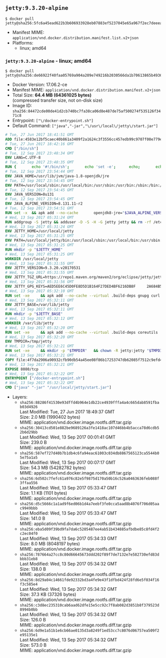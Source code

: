 ## `jetty:9.3.20-alpine`

```console
$ docker pull jetty@sha256:5fc6a45ead622b3b606933928eb07883ef5237045e65a967f2ec7deeea0855f9
```

-	Manifest MIME: `application/vnd.docker.distribution.manifest.list.v2+json`
-	Platforms:
	-	linux; amd64

### `jetty:9.3.20-alpine` - linux; amd64

```console
$ docker pull jetty@sha256:de66922f40faa05769a904a209e749216b2030566da1b70613865b4936f087be
```

-	Docker Version: 17.06.2-ce
-	Manifest MIME: `application/vnd.docker.distribution.manifest.v2+json`
-	Total Size: **64.4 MB (64361025 bytes)**  
	(compressed transfer size, not on-disk size)
-	Image ID: `sha256:84472cde00de41d2cb740bc7fa38ca06d8e487de75af500274f535126f3471c8`
-	Entrypoint: `["\/docker-entrypoint.sh"]`
-	Default Command: `["java","-jar","\/usr\/local\/jetty\/start.jar"]`

```dockerfile
# Tue, 27 Jun 2017 18:41:51 GMT
ADD file:4583e12bf5caec40b861a3409f2a1624c3f3556cc457edb99c9707f00e779e45 in / 
# Tue, 27 Jun 2017 18:42:16 GMT
CMD ["/bin/sh"]
# Tue, 12 Sep 2017 23:48:34 GMT
ENV LANG=C.UTF-8
# Tue, 12 Sep 2017 23:48:35 GMT
RUN { 		echo '#!/bin/sh'; 		echo 'set -e'; 		echo; 		echo 'dirname "$(dirname "$(readlink -f "$(which javac || which java)")")"'; 	} > /usr/local/bin/docker-java-home 	&& chmod +x /usr/local/bin/docker-java-home
# Tue, 12 Sep 2017 23:54:44 GMT
ENV JAVA_HOME=/usr/lib/jvm/java-1.8-openjdk/jre
# Tue, 12 Sep 2017 23:54:45 GMT
ENV PATH=/usr/local/sbin:/usr/local/bin:/usr/sbin:/usr/bin:/sbin:/bin:/usr/lib/jvm/java-1.8-openjdk/jre/bin:/usr/lib/jvm/java-1.8-openjdk/bin
# Tue, 12 Sep 2017 23:54:45 GMT
ENV JAVA_VERSION=8u131
# Tue, 12 Sep 2017 23:54:45 GMT
ENV JAVA_ALPINE_VERSION=8.131.11-r2
# Tue, 12 Sep 2017 23:54:51 GMT
RUN set -x 	&& apk add --no-cache 		openjdk8-jre="$JAVA_ALPINE_VERSION" 	&& [ "$JAVA_HOME" = "$(docker-java-home)" ]
# Wed, 13 Sep 2017 05:31:24 GMT
RUN addgroup -S jetty && adduser -D -S -H -G jetty jetty && rm -rf /etc/group- /etc/passwd- /etc/shadow-
# Wed, 13 Sep 2017 05:31:24 GMT
ENV JETTY_HOME=/usr/local/jetty
# Wed, 13 Sep 2017 05:31:25 GMT
ENV PATH=/usr/local/jetty/bin:/usr/local/sbin:/usr/local/bin:/usr/sbin:/usr/bin:/sbin:/bin:/usr/lib/jvm/java-1.8-openjdk/jre/bin:/usr/lib/jvm/java-1.8-openjdk/bin
# Wed, 13 Sep 2017 05:31:25 GMT
RUN mkdir -p "$JETTY_HOME"
# Wed, 13 Sep 2017 05:31:25 GMT
WORKDIR /usr/local/jetty
# Wed, 13 Sep 2017 05:31:55 GMT
ENV JETTY_VERSION=9.3.20.v20170531
# Wed, 13 Sep 2017 05:31:55 GMT
ENV JETTY_TGZ_URL=https://repo1.maven.org/maven2/org/eclipse/jetty/jetty-distribution/9.3.20.v20170531/jetty-distribution-9.3.20.v20170531.tar.gz
# Wed, 13 Sep 2017 05:31:56 GMT
ENV JETTY_GPG_KEYS=AED5EE6C45D0FE8D5D1B164F27DED4BF6216DB8F 	2A684B57436A81FA8706B53C61C3351A438A3B7D 	5989BAF76217B843D66BE55B2D0E1FB8FE4B68B4 	B59B67FD7904984367F931800818D9D68FB67BAC 	BFBB21C246D7776836287A48A04E0C74ABB35FEA 	8B096546B1A8F02656B15D3B1677D141BCF3584D 	FBA2B18D238AB852DF95745C76157BDF03D0DCD6 	5C9579B3DB2E506429319AAEF33B071B29559E1E
# Wed, 13 Sep 2017 05:32:10 GMT
RUN set -xe 	&& apk add --no-cache --virtual .build-deps gnupg curl 	&& curl -SL "$JETTY_TGZ_URL" -o jetty.tar.gz 	&& curl -SL "$JETTY_TGZ_URL.asc" -o jetty.tar.gz.asc 	&& export GNUPGHOME="$(mktemp -d)" 	&& for key in $JETTY_GPG_KEYS; do 		gpg --keyserver ha.pool.sks-keyservers.net --recv-keys "$key"; done 	&& gpg --batch --verify jetty.tar.gz.asc jetty.tar.gz 	&& rm -rf "$GNUPGHOME" 	&& tar -xvzf jetty.tar.gz 	&& mv jetty-distribution-$JETTY_VERSION/* ./ 	&& sed -i '/jetty-logging/d' etc/jetty.conf 	&& rm -fr demo-base javadoc 	&& rm jetty.tar.gz* 	&& rm -fr jetty-distribution-$JETTY_VERSION/ 	&& apk del .build-deps 	&& rm -fr .build-deps 	&& rm -rf /tmp/hsperfdata_root
# Wed, 13 Sep 2017 05:32:11 GMT
ENV JETTY_BASE=/var/lib/jetty
# Wed, 13 Sep 2017 05:32:11 GMT
RUN mkdir -p "$JETTY_BASE"
# Wed, 13 Sep 2017 05:32:12 GMT
WORKDIR /var/lib/jetty
# Wed, 13 Sep 2017 05:32:20 GMT
RUN set -xe 	&& apk add --no-cache --virtual .build-deps coreutils 	&& modules="$(grep -- ^--module= "$JETTY_HOME/start.ini" | cut -d= -f2 | paste -d, -s)" 	&& java -jar "$JETTY_HOME/start.jar" --add-to-startd="$modules,setuid" 	&& chown -R jetty:jetty "$JETTY_BASE" 	&& apk del .build-deps 	&& rm -fr .build-deps 	&& rm -rf /tmp/hsperfdata_root
# Wed, 13 Sep 2017 05:32:20 GMT
ENV TMPDIR=/tmp/jetty
# Wed, 13 Sep 2017 05:32:21 GMT
RUN set -xe 	&& mkdir -p "$TMPDIR" 	&& chown -R jetty:jetty "$TMPDIR"
# Wed, 13 Sep 2017 05:32:21 GMT
COPY file:4f7da2906a90932cfb90db54a45ee08f86b17253747db62085f7512c9efd46ad in / 
# Wed, 13 Sep 2017 05:32:21 GMT
EXPOSE 8080/tcp
# Wed, 13 Sep 2017 05:32:22 GMT
ENTRYPOINT ["/docker-entrypoint.sh"]
# Wed, 13 Sep 2017 05:32:22 GMT
CMD ["java" "-jar" "/usr/local/jetty/start.jar"]
```

-	Layers:
	-	`sha256:88286f41530e93dffd4b964e1db22ce4939fffa4a4c665dab8591fbab03d4926`  
		Last Modified: Tue, 27 Jun 2017 18:49:37 GMT  
		Size: 2.0 MB (1990402 bytes)  
		MIME: application/vnd.docker.image.rootfs.diff.tar.gzip
	-	`sha256:30413cd501e882be9689126a3fe1418ac107d46bb4b5acca78d6cdb52b6d29bb`  
		Last Modified: Wed, 13 Sep 2017 00:01:41 GMT  
		Size: 239.0 B  
		MIME: application/vnd.docker.image.rootfs.diff.tar.gzip
	-	`sha256:587ef727d40b7b1db4c6fa94eac61003c034db8867565123ca5544b05e75a1a5`  
		Last Modified: Wed, 13 Sep 2017 00:07:17 GMT  
		Size: 54.3 MB (54282782 bytes)  
		MIME: application/vnd.docker.image.rootfs.diff.tar.gzip
	-	`sha256:6d502c7fefc61a976c82e5f9875d170a50b16c526a0463636feb088f3ffaa556`  
		Last Modified: Wed, 13 Sep 2017 05:33:47 GMT  
		Size: 1.1 KB (1101 bytes)  
		MIME: application/vnd.docker.image.rootfs.diff.tar.gzip
	-	`sha256:d5c5666c1a1ad9f6ed06b1d4a7eebf3fe0cca5aad8b4076f706d05aac9949bbb`  
		Last Modified: Wed, 13 Sep 2017 05:33:47 GMT  
		Size: 141.0 B  
		MIME: application/vnd.docker.image.rootfs.diff.tar.gzip
	-	`sha256:eba5d09f39bd9fa7da6c5205487ee4ab51b434885afbdbe85c8fd4f2c2ec04f0`  
		Last Modified: Wed, 13 Sep 2017 05:34:33 GMT  
		Size: 8.0 MB (8048197 bytes)  
		MIME: application/vnd.docker.image.rootfs.diff.tar.gzip
	-	`sha256:787664a27cc8c80d66645673ddd202f89f7de7132e7e582730efd83dbbb31eb8`  
		Last Modified: Wed, 13 Sep 2017 05:34:32 GMT  
		Size: 138.0 B  
		MIME: application/vnd.docker.image.rootfs.diff.tar.gzip
	-	`sha256:8d29a04c14661fde92332bd3a4fe9e43f1dfbd424f28fd6e5f034f16f3c585e4`  
		Last Modified: Wed, 13 Sep 2017 05:34:32 GMT  
		Size: 37.3 KB (37326 bytes)  
		MIME: application/vnd.docker.image.rootfs.diff.tar.gzip
	-	`sha256:c3d8ec235310cab6aad62dfe15e5cc92c7f8ab082d3851b8f379523d8994b0bb`  
		Last Modified: Wed, 13 Sep 2017 05:34:32 GMT  
		Size: 126.0 B  
		MIME: application/vnd.docker.image.rootfs.diff.tar.gzip
	-	`sha256:6d9e1a51b1e6cb66ae0135d3a8249f1ed53cc7c8076d06757ea509f2e95135e1`  
		Last Modified: Wed, 13 Sep 2017 05:34:32 GMT  
		Size: 573.0 B  
		MIME: application/vnd.docker.image.rootfs.diff.tar.gzip
